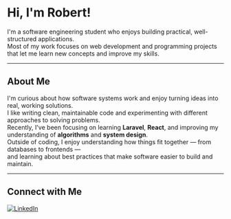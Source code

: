 # Hi, I'm Robert!

I'm a software engineering student who enjoys building practical, well-structured applications.  
Most of my work focuses on web development and programming projects that let me learn new concepts and improve my skills.

---

## About Me

I'm curious about how software systems work and enjoy turning ideas into real, working solutions.  
I like writing clean, maintainable code and experimenting with different approaches to solving problems.  
Recently, I've been focusing on learning **Laravel**, **React**, and improving my understanding of **algorithms** and **system design**.  
Outside of coding, I enjoy understanding how things fit together — from databases to frontends —  
and learning about best practices that make software easier to build and maintain.

---

## Connect with Me
[![LinkedIn](https://img.shields.io/badge/LinkedIn-Connect-blue?style=for-the-badge&logo=linkedin)](https://www.linkedin.com/in/robert-marton-82ba6a310/)
<!--
**Robert-Marton34/Robert-Marton34** is a ✨ _special_ ✨ repository because its `README.md` (this file) appears on your GitHub profile.

Here are some ideas to get you started:

- 🔭 I’m currently working on ...
- 🌱 I’m currently learning ...
- 👯 I’m looking to collaborate on ...
- 🤔 I’m looking for help with ...
- 💬 Ask me about ...
- 📫 How to reach me: ...
- 😄 Pronouns: ...
- ⚡ Fun fact: ...
-->
